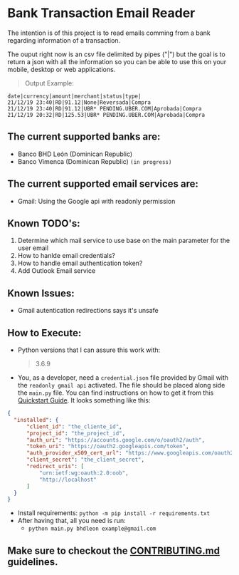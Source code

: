 # Bank Transaction Email Reader
The intention is of this project is to read emails comming from a bank regarding information of a transaction.

The ouput right now is an csv file delimited by pipes ("|") but the goal is to return a json with all the information so you can be able to use this on your mobile, desktop or web applications.

> Output Example:

    date|currency|amount|merchant|status|type|
    21/12/19 23:40|RD|91.12|None|Reversada|Compra
    21/12/19 23:40|RD|91.12|UBR* PENDING.UBER.COM|Aprobada|Compra
    21/12/19 20:32|RD|125.53|UBR* PENDING.UBER.COM|Aprobada|Compra


## The current supported banks are:
  - Banco BHD León (Dominican Republic)
  - Banco Vimenca (Dominican Republic) `(in progress)`

## The current supported email services are:
  - Gmail: Using the Google api with readonly permission


## Known TODO's:
  1. Determine which mail service to use base on the main parameter for the user email
  1. How to hanlde email credentials?
  1. How to handle email authentication token?
  1. Add Outlook Email service

## Known Issues:
  - Gmail autentication redirections says it's unsafe

## How to Execute:
  - Python versions that I can assure this work with: 
    >3.6.9
  - You, as a developer, need a `credential.json` file provided by Gmail with the `readonly gmail api` activated. The file should be placed along side the `main.py` file. You can find instructions on how to get it from this [Quickstart Guide](https://developers.google.com/gmail/api/quickstart/python). It looks something like this:
  ```json
  {
    "installed": {
        "client_id": "the_cliente_id",
        "project_id": "the_project_id",
        "auth_uri": "https://accounts.google.com/o/oauth2/auth",
        "token_uri": "https://oauth2.googleapis.com/token",
        "auth_provider_x509_cert_url": "https://www.googleapis.com/oauth2/v1/certs",
        "client_secret": "the_client_secret",
        "redirect_uris": [
            "urn:ietf:wg:oauth:2.0:oob",
            "http://localhost"
        ]
    }
  }
  ```
  - Install requirements: `python -m pip install -r requirements.txt`
  - After having that, all you need is run:
    - `python main.py bhdleon example@gmail.com`


## Make sure to checkout the [CONTRIBUTING.md](./CONTRIBUTING.md) guidelines.
